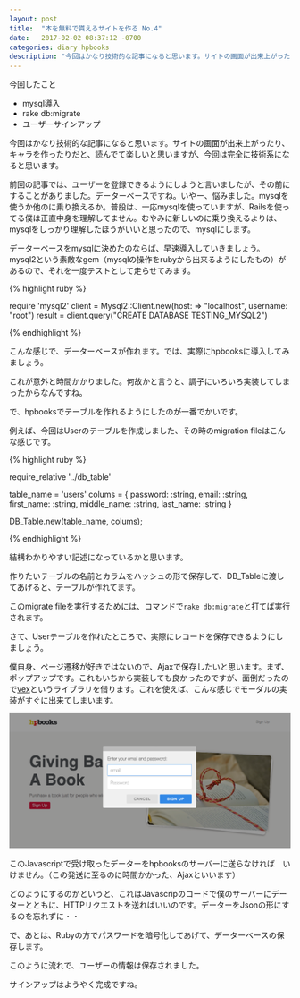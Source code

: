 ```yaml
---
layout: post
title:  "本を無料で貰えるサイトを作る No.4"
date:   2017-02-02 08:37:12 -0700
categories: diary hpbooks
description: "今回はかなり技術的な記事になると思います。サイトの画面が出来上がったり、キャラを作ったりだと、読んでて楽しいと思いますが、今回は完全に技術系になると思います。"
---
```


今回したこと

- mysql導入
- rake db:migrate
- ユーザーサインアップ

今回はかなり技術的な記事になると思います。サイトの画面が出来上がったり、キャラを作ったりだと、読んでて楽しいと思いますが、今回は完全に技術系になると思います。

前回の記事では、ユーザーを登録できるようにしようと言いましたが、その前にすることがありました。データーベースですね。いやー、悩みました。mysqlを使うか他のに乗り換えるか。普段は、一応mysqlを使っていますが、Railsを使ってる僕は正直中身を理解してません。むやみに新しいのに乗り換えるよりは、mysqlをしっかり理解したほうがいいと思ったので、mysqlにします。

データーベースをmysqlに決めたのならば、早速導入していきましょう。mysql2という素敵なgem（mysqlの操作をrubyから出来るようにしたもの）があるので、それを一度テストとして走らせてみます。

{% highlight ruby %}

require 'mysql2'
client = Mysql2::Client.new(host: => "localhost", username: "root")
result = client.query("CREATE DATABASE TESTING_MYSQL2")

{% endhighlight %}

こんな感じで、データーベースが作れます。では、実際にhpbooksに導入してみましょう。

これが意外と時間かかりました。何故かと言うと、調子にいろいろ実装してしまったからなんですね。

で、hpbooksでテーブルを作れるようにしたのが一番でかいです。

例えば、今回はUserのテーブルを作成しました、その時のmigration fileはこんな感じです。

{% highlight ruby %}

require_relative '../db_table'

table_name = 'users'
colums = {
  password: :string,
  email: :string,
  first_name: :string,
  middle_name: :string,
  last_name: :string
}

DB_Table.new(table_name, colums);

{% endhighlight %}

結構わかりやすい記述になっているかと思います。

作りたいテーブルの名前とカラムをハッシュの形で保存して、DB_Tableに渡してあげると、テーブルが作れてます。

このmigrate fileを実行するためには、コマンドで`rake db:migrate`と打てば実行されます。

さて、Userテーブルを作れたところで、実際にレコードを保存できるようにしましょう。

僕自身、ページ遷移が好きではないので、Ajaxで保存したいと思います。まず、ポップアップです。これもいちから実装しても良かったのですが、面倒だったので[vex](http://github.hubspot.com/vex/docs/welcome/)というライブラリを借ります。これを使えば、こんな感じでモーダルの実装がすぐに出来てしまいます。

![user signup](/images/signup.png)

このJavascriptで受け取ったデーターをhpbooksのサーバーに送らなければ　いけません。（この発送に至るのに時間かかった、Ajaxといいます）

どのようにするのかというと、これはJavascripのコードで僕のサーバーにデーターとともに、HTTPリクエストを送ればいいのです。データーをJsonの形にするのを忘れずに・・

で、あとは、Rubyの方でパスワードを暗号化してあげて、データーベースの保存します。

このように流れで、ユーザーの情報は保存されました。

サインアップはようやく完成ですね。